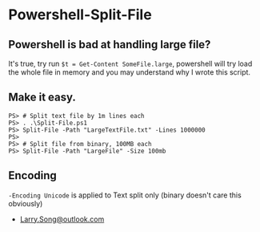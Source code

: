 
# Powershell-Split-File

## Powershell is bad at handling large file?

It's true, try run `$t = Get-Content SomeFile.large`, powershell will try load the whole file in memory and you may understand why I wrote this script.

## Make it easy.

```
PS> # Split text file by 1m lines each
PS> . .\Split-File.ps1
PS> Split-File -Path "LargeTextFile.txt" -Lines 1000000
PS>
PS> # Split file from binary, 100MB each
PS> Split-File -Path "LargeFile" -Size 100mb
```

## Encoding

`-Encoding Unicode` is applied to Text split only (binary doesn't care this obviously)

- Larry.Song@outlook.com
